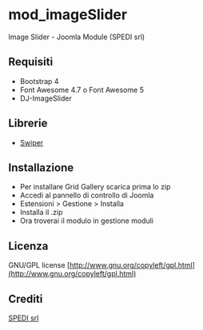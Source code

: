 # mod_imageSlider
Image Slider - Joomla Module (SPEDI srl)

## Requisiti
 * Bootstrap 4
 * Font Awesome 4.7 o Font Awesome 5
 * DJ-ImageSlider

## Librerie
 * [Swiper](http://idangero.us/swiper/)

## Installazione
 * Per installare Grid Gallery scarica prima lo zip
 * Accedi al pannello di controllo di Joomla
 * Estensioni > Gestione > Installa
 * Installa il .zip
 * Ora troverai il modulo in gestione moduli

## Licenza
GNU/GPL license [http://www.gnu.org/copyleft/gpl.html](http://www.gnu.org/copyleft/gpl.html)

## Crediti
[SPEDI srl](https://www.spedi.it)
